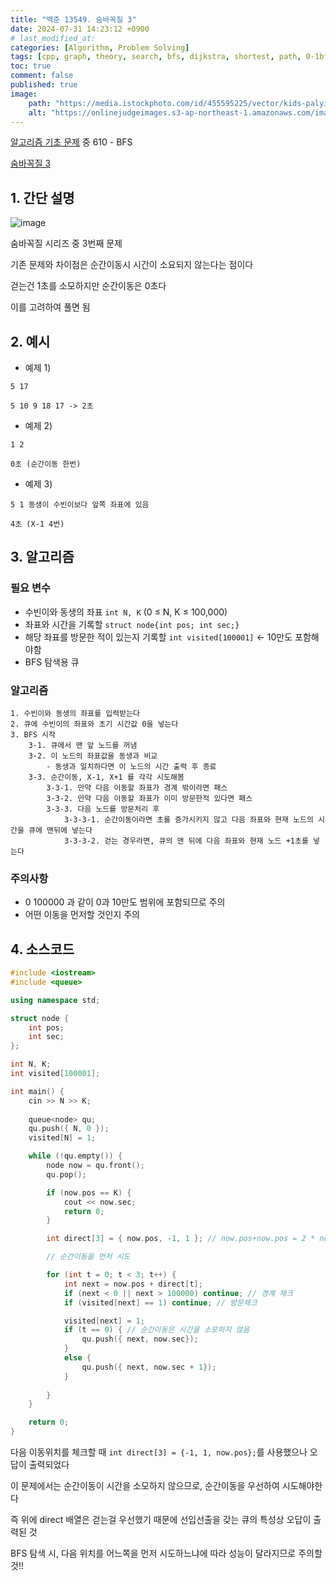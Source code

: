 ```yaml
---
title: "백준 13549. 숨바꼭질 3"
date: 2024-07-31 14:23:12 +0900
# last_modified_at: 
categories: [Algorithm, Problem Solving] 
tags: [cpp, graph, theory, search, bfs, dijkstra, shortest, path, 0-1bfs] 
toc: true
comment: false
published: true
image:
    path: "https://media.istockphoto.com/id/455595225/vector/kids-palying-blindfold-hide-and-seek.jpg?s=612x612&w=0&k=20&c=SZq5flrYEXOBnARKyMzGWzMmqszZUCCg8d2phfRZxDQ="
    alt: "https://onlinejudgeimages.s3-ap-northeast-1.amazonaws.com/images/boj-og.png"
---
```


[알고리즘 기초 문제](https://jinhg0214.github.io/posts/problems/) 중 610 - BFS

[숨바꼭질 3](https://www.acmicpc.net/problem/13549)

## 1. 간단 설명

![image](https://github.com/user-attachments/assets/1c4b2b60-0e0b-41cc-a573-192e03c0abf1)

숨바꼭질 시리즈 중 3번째 문제

기존 문제와 차이점은 순간이동시 시간이 소요되지 않는다는 점이다

걷는건 1초를 소모하지만 순간이동은 0초다

이를 고려하여 풀면 됨


## 2. 예시

- 예제 1)

```
5 17

5 10 9 18 17 -> 2초
```

- 예제 2)

```
1 2

0초 (순간이동 한번)
```

- 예제 3)
```
5 1 동생이 수빈이보다 앞쪽 좌표에 있음

4초 (X-1 4번)
```

## 3. 알고리즘

### 필요 변수
- 수빈이와 동생의 좌표 `int N, K` (0 ≤ N, K ≤ 100,000)
- 좌표와 시간을 기록할 `struct node{int pos; int sec;}`
- 해당 좌표를 방문한 적이 있는지 기록할 `int visited[100001]` <- 10만도 포함해야함
- BFS 탐색용 큐

### 알고리즘

```
1. 수빈이와 동생의 좌표를 입력받는다
2. 큐에 수빈이의 좌표와 초기 시간값 0을 넣는다
3. BFS 시작
	3-1. 큐에서 맨 앞 노드를 꺼냄
	3-2. 이 노드의 좌표값을 동생과 비교
		- 동생과 일치하다면 이 노드의 시간 출력 후 종료
	3-3. 순간이동, X-1, X+1 를 각각 시도해봄
		3-3-1. 만약 다음 이동할 좌표가 경계 밖이라면 패스
		3-3-2. 만약 다음 이동할 좌표가 이미 방문한적 있다면 패스
		3-3-3. 다음 노드를 방문처리 후
			3-3-3-1. 순간이동이라면 초를 증가시키지 않고 다음 좌표와 현재 노드의 시간을 큐에 맨뒤에 넣는다
			3-3-3-2. 걷는 경우라면, 큐의 맨 뒤에 다음 좌표와 현재 노드 +1초를 넣는다 
```

### 주의사항
- 0 100000 과 같이 0과 10만도 범위에 포함되므로 주의
- 어떤 이동을 먼저할 것인지 주의

## 4. 소스코드

```cpp
#include <iostream>
#include <queue>

using namespace std;

struct node {
	int pos;
	int sec;
};

int N, K;
int visited[100001];

int main() {
	cin >> N >> K;
	
	queue<node> qu;
	qu.push({ N, 0 }); 
	visited[N] = 1;

	while (!qu.empty()) {
		node now = qu.front();
		qu.pop();

		if (now.pos == K) {
			cout << now.sec;
			return 0;
		}

		int direct[3] = { now.pos, -1, 1 }; // now.pos+now.pos = 2 * now.pos

		// 순간이동을 먼저 시도

		for (int t = 0; t < 3; t++) {
			int next = now.pos + direct[t];
			if (next < 0 || next > 100000) continue; // 경계 체크
			if (visited[next] == 1) continue; // 방문체크

			visited[next] = 1;
			if (t == 0) { // 순간이동은 시간을 소모하지 않음
				qu.push({ next, now.sec});
			}
			else { 
				qu.push({ next, now.sec + 1});
			}
			
		}
	}

	return 0;
}

```

다음 이동위치를 체크할 때 `int direct[3] = {-1, 1, now.pos};`를 사용했으나 오답이 출력되었다

이 문제에서는 순간이동이 시간을 소모하지 않으므로, 순간이동을 우선하여 시도해야한다

즉 위에 direct 배열은 걷는걸 우선했기 때문에 선입선출을 갖는 큐의 특성상 오답이 출력된 것 

BFS 탐색 시, 다음 위치를 어느쪽을 먼저 시도하느냐에 따라 성능이 달라지므로 주의할 것!!